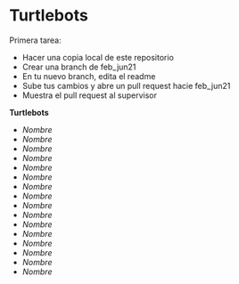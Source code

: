 # Turtlebots
Primera tarea:
  - Hacer una copia local de este repositorio
  - Crear una branch de feb_jun21
  - En tu nuevo branch, edita el readme
  - Sube tus cambios y abre un pull request hacie feb_jun21
  - Muestra el pull request al supervisor

**Turtlebots**
- _Nombre_
- _Nombre_
- _Nombre_
- _Nombre_
- _Nombre_
- _Nombre_
- _Nombre_
- _Nombre_
- _Nombre_
- _Nombre_
- _Nombre_
- _Nombre_
- _Nombre_
- _Nombre_
- _Nombre_
- _Nombre_
